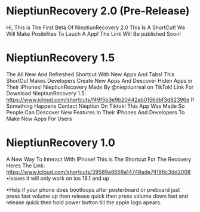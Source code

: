 # NieptiunRecovery 2.0 (Pre-Release)
Hi, This is The First Beta Of NieptiunRecovery 2.0
This Is A ShortCut!
We Will Make Posibilites To Lauch A App!
The Link Will Be published Soon!


# NieptiunRecovery 1.5
The All New And Refreshed Shortcut With New Apps And Tabs!
This ShortCut Makes Developers Create
New Apps And Descover Hiden Apps in
Their iPhones!
NieptiunRecovery Made By @nieptiunreal
on TikTok!
Link For Download NieptiunRecovery 1.5:
https://www.icloud.com/shortcuts/f49f5b3e9b20442ab0156dbf3d82396e
If Something Happens Contact Nieptiun On
Tiktok!
This App Was Made So People Can Descover
New Features In Their iPhones And Developers To Make New Apps For Users




# NieptiunRecovery 1.0
A New Way To Interact With IPhone!
This is The Shortcut For The Recovery
Heres The Link: https://www.icloud.com/shortcuts/39589a8659a14748ade74196c3dd2008
•issues
it will only work on ios 18.1 and up


•Help
if your phone does bootloops after posterboard or preboard just press fast volume up then release quick then press volume down fast and release quick then hold power button till the apple logo apears.

